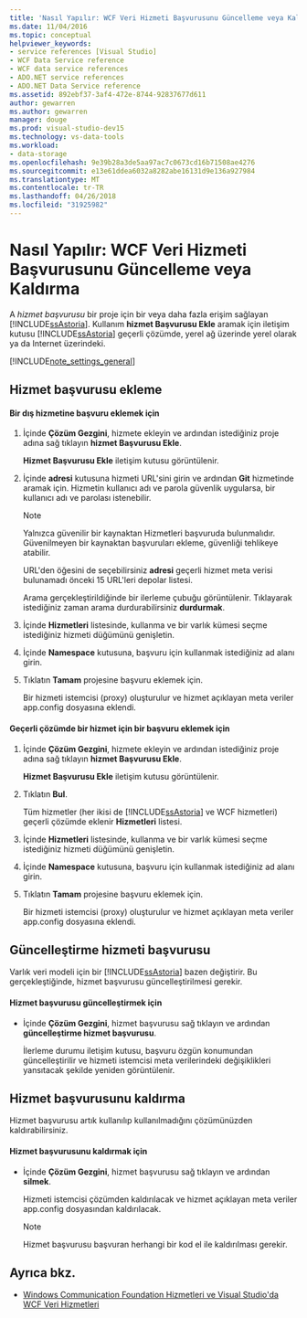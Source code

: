 ```yaml
---
title: 'Nasıl Yapılır: WCF Veri Hizmeti Başvurusunu Güncelleme veya Kaldırma'
ms.date: 11/04/2016
ms.topic: conceptual
helpviewer_keywords:
- service references [Visual Studio]
- WCF Data Service reference
- WCF data service references
- ADO.NET service references
- ADO.NET Data Service reference
ms.assetid: 892ebf37-3af4-472e-8744-92837677d611
author: gewarren
ms.author: gewarren
manager: douge
ms.prod: visual-studio-dev15
ms.technology: vs-data-tools
ms.workload:
- data-storage
ms.openlocfilehash: 9e39b28a3de5aa97ac7c0673cd16b71508ae4276
ms.sourcegitcommit: e13e61ddea6032a8282abe16131d9e136a927984
ms.translationtype: MT
ms.contentlocale: tr-TR
ms.lasthandoff: 04/26/2018
ms.locfileid: "31925982"
---
```

# <a name="how-to-add-update-or-remove-a-wcf-data-service-reference"></a>Nasıl Yapılır: WCF Veri Hizmeti Başvurusunu Güncelleme veya Kaldırma
A *hizmet başvurusu* bir proje için bir veya daha fazla erişim sağlayan [!INCLUDE[ssAstoria](../data-tools/includes/ssastoria_md.md)]. Kullanım **hizmet Başvurusu Ekle** aramak için iletişim kutusu [!INCLUDE[ssAstoria](../data-tools/includes/ssastoria_md.md)] geçerli çözümde, yerel ağ üzerinde yerel olarak ya da Internet üzerindeki.

[!INCLUDE[note_settings_general](../data-tools/includes/note_settings_general_md.md)]

## <a name="adding-a-service-reference"></a>Hizmet başvurusu ekleme

#### <a name="to-add-a-reference-to-an-external-service"></a>Bir dış hizmetine başvuru eklemek için

1.  İçinde **Çözüm Gezgini**, hizmete ekleyin ve ardından istediğiniz proje adına sağ tıklayın **hizmet Başvurusu Ekle**.

     **Hizmet Başvurusu Ekle** iletişim kutusu görüntülenir.

2.  İçinde **adresi** kutusuna hizmeti URL'sini girin ve ardından **Git** hizmetinde aramak için. Hizmetin kullanıcı adı ve parola güvenlik uygularsa, bir kullanıcı adı ve parolası istenebilir.

    > [!NOTE]
    >  Yalnızca güvenilir bir kaynaktan Hizmetleri başvuruda bulunmalıdır. Güvenilmeyen bir kaynaktan başvuruları ekleme, güvenliği tehlikeye atabilir.

     URL'den öğesini de seçebilirsiniz **adresi** geçerli hizmet meta verisi bulunamadı önceki 15 URL'leri depolar listesi.

     Arama gerçekleştirildiğinde bir ilerleme çubuğu görüntülenir. Tıklayarak istediğiniz zaman arama durdurabilirsiniz **durdurmak**.

3.  İçinde **Hizmetleri** listesinde, kullanma ve bir varlık kümesi seçme istediğiniz hizmeti düğümünü genişletin.

4.  İçinde **Namespace** kutusuna, başvuru için kullanmak istediğiniz ad alanı girin.

5.  Tıklatın **Tamam** projesine başvuru eklemek için.

     Bir hizmeti istemcisi (proxy) oluşturulur ve hizmet açıklayan meta veriler app.config dosyasına eklendi.

#### <a name="to-add-a-reference-to-a-service-in-the-current-solution"></a>Geçerli çözümde bir hizmet için bir başvuru eklemek için

1.  İçinde **Çözüm Gezgini**, hizmete ekleyin ve ardından istediğiniz proje adına sağ tıklayın **hizmet Başvurusu Ekle**.

     **Hizmet Başvurusu Ekle** iletişim kutusu görüntülenir.

2.  Tıklatın **Bul**.

     Tüm hizmetler (her ikisi de [!INCLUDE[ssAstoria](../data-tools/includes/ssastoria_md.md)] ve WCF hizmetleri) geçerli çözümde eklenir **Hizmetleri** listesi.

3.  İçinde **Hizmetleri** listesinde, kullanma ve bir varlık kümesi seçme istediğiniz hizmeti düğümünü genişletin.

4.  İçinde **Namespace** kutusuna, başvuru için kullanmak istediğiniz ad alanı girin.

5.  Tıklatın **Tamam** projesine başvuru eklemek için.

     Bir hizmeti istemcisi (proxy) oluşturulur ve hizmet açıklayan meta veriler app.config dosyasına eklendi.

## <a name="updating-a-service-reference"></a>Güncelleştirme hizmeti başvurusu
 Varlık veri modeli için bir [!INCLUDE[ssAstoria](../data-tools/includes/ssastoria_md.md)] bazen değiştirir. Bu gerçekleştiğinde, hizmet başvurusu güncelleştirilmesi gerekir.

#### <a name="to-update-a-service-reference"></a>Hizmet başvurusu güncelleştirmek için

-   İçinde **Çözüm Gezgini**, hizmet başvurusu sağ tıklayın ve ardından **güncelleştirme hizmet başvurusu**.

     İlerleme durumu iletişim kutusu, başvuru özgün konumundan güncelleştirilir ve hizmeti istemcisi meta verilerindeki değişiklikleri yansıtacak şekilde yeniden görüntülenir.

## <a name="removing-a-service-reference"></a>Hizmet başvurusunu kaldırma
 Hizmet başvurusu artık kullanılıp kullanılmadığını çözümünüzden kaldırabilirsiniz.

#### <a name="to-remove-a-service-reference"></a>Hizmet başvurusunu kaldırmak için

-   İçinde **Çözüm Gezgini**, hizmet başvurusu sağ tıklayın ve ardından **silmek**.

     Hizmeti istemcisi çözümden kaldırılacak ve hizmet açıklayan meta veriler app.config dosyasından kaldırılacak.

    > [!NOTE]
    >  Hizmet başvurusu başvuran herhangi bir kod el ile kaldırılması gerekir.

## <a name="see-also"></a>Ayrıca bkz.

- [Windows Communication Foundation Hizmetleri ve Visual Studio'da WCF Veri Hizmetleri](../data-tools/windows-communication-foundation-services-and-wcf-data-services-in-visual-studio.md)